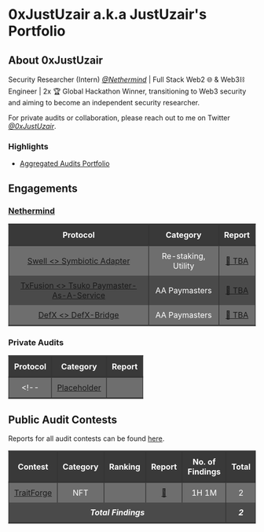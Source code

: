 # 0xJustUzair a.k.a JustUzair's Portfolio

## About 0xJustUzair

Security Researcher (Intern) [*@Nethermind*](https://github.com/NethermindEth/) | Full Stack Web2 🌐 & Web3⛓️ Engineer | 2x 🏆 Global Hackathon Winner, transitioning to Web3 security and aiming to become an independent security researcher.

For private audits or collaboration, please reach out to me on Twitter [*@0xJustUzair*](https://twitter.com/0xJustUzair).

### Highlights

- [Aggregated Audits Portfolio](https://audits.sherlock.xyz/watson/JustUzair)

## Engagements

### [Nethermind](https://github.com/NethermindEth/)

| Protocol | Category | Report |
| - | - | :-: |
| [Swell <> Symbiotic Adapter](#) | Re-staking, Utility | [📄 TBA](TBA) |
| [TxFusion <> Tsuko Paymaster-As-A-Service](#) | AA Paymasters | [📄 TBA](TBA) |
| [DefX <> DefX-Bridge](#) | AA Paymasters | [📄 TBA](TBA) |


### Private Audits

| Protocol | Category | Report |
| - | - | :-: |
<!-- | [Placeholder](<protocol-url-link>) | <Category> | [📄](/engagements/nethermind/<FILENAME>) | -->

## Public Audit Contests

Reports for all audit contests can be found [here](/contests/).

<!-- | Contest | Category | Ranking | Report | No. of Findings | Total |
| - | - | :-: | :-: | - | - |
| [TraitForge](https://code4rena.com/audits/2024-07-traitforge) | NFT |  | [📄](/contests/c4/2024-07-traitforge.md) | `1H 1M` | 2 |
|Total Findings||||| 2 | -->
<style>
    table {
        border-collapse: collapse;
        width: 100%;
    }
    th, td {
        border-left: 2px solid rgba(51, 51, 51, 0.7);
        border-right: 2px solid rgba(51, 51, 51, 0.7);
        padding: 10px;
        text-align: center;
    }
    th {
        border-top: 3px solid rgba(51, 51, 51, 0.9);
        border-bottom: 3px solid rgba(51, 51, 51, 0.9);
        background-color: rgba(51, 51, 51, 0.9);
        color: white;
    }
    tr:nth-child(even) {
        background-color: rgba(30, 30, 30, 0.8); /* Darker shade */
        color: white;
    }
    tr:nth-child(odd) {
        background-color: rgba(51, 51, 51, 0.7); /* Slightly lighter shade */
        color: white;
    }
    tr:last-child td {
        border-bottom: 3px solid rgba(51, 51, 51, 0.9);
    }
    tr:last-child td:first-child,
    tr:last-child td:last-child {
        border-left: 2px solid rgba(51, 51, 51, 0.7);
        border-right: 2px solid rgba(51, 51, 51, 0.7);
    }
</style>

<table>
    <thead>
        <tr>
            <th>Contest</th>
            <th>Category</th>
            <th>Ranking</th>
            <th>Report</th>
            <th>No. of Findings</th>
            <th>Total</th>
        </tr>
    </thead>
    <tbody>
        <tr>
            <td><a href="https://code4rena.com/audits/2024-07-traitforge">TraitForge</a></td>
            <td>NFT</td>
            <td></td>
            <td><a href="/contests/c4/2024-07-traitforge.md">📄</a></td>
            <td>1H 1M</td>
            <td>2</td>
        </tr>
        <tr>
            <td colspan="5" style="font-weight:bold;font-style:italic">Total Findings</td>
            <td style="font-weight:bold;font-style:italic">2</td>
        </tr>
    </tbody>
</table>

<!-- | [CONTEST NAME](<CONTEST-LINK>) | <CATEGORY> | RANKING 🥇🥈🥉🎖️ | [📄](/contests/pdf/<FILENAME>) | #NO | -->
